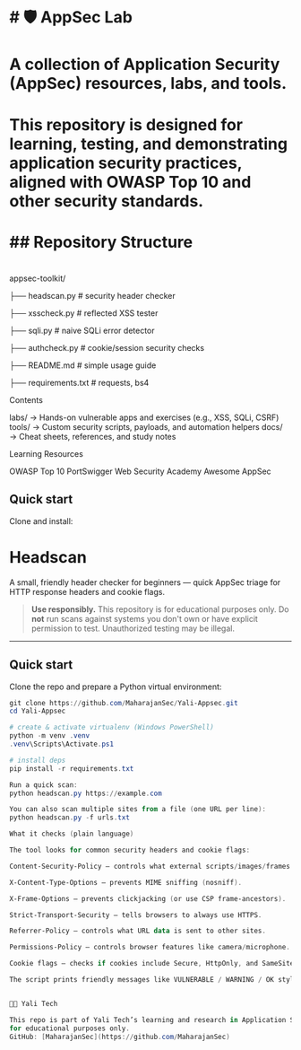 # \# 🛡️ AppSec Lab

# 

# A collection of Application Security (AppSec) resources, labs, and tools.

# This repository is designed for learning, testing, and demonstrating application security practices, aligned with OWASP Top 10 and other security standards.


# \## Repository Structure

# 

appsec-toolkit/

├── headscan.py      # security header checker

├── xsscheck.py      # reflected XSS tester

├── sqli.py          # naive SQLi error detector

├── authcheck.py     # cookie/session security checks

├── README.md        # simple usage guide

├── requirements.txt # requests, bs4



Contents

labs/ → Hands-on vulnerable apps and exercises (e.g., XSS, SQLi, CSRF)
tools/ → Custom security scripts, payloads, and automation helpers
docs/ → Cheat sheets, references, and study notes

Learning Resources

OWASP Top 10
PortSwigger Web Security Academy
Awesome AppSec

## Quick start

Clone and install:

# Headscan

A small, friendly header checker for beginners — quick AppSec triage for HTTP response headers and cookie flags.

> **Use responsibly.** This repository is for educational purposes only. Do **not** run scans against systems you don't own or have explicit permission to test. Unauthorized testing may be illegal.

---

## Quick start

Clone the repo and prepare a Python virtual environment:

```powershell
git clone https://github.com/MaharajanSec/Yali-Appsec.git
cd Yali-Appsec

# create & activate virtualenv (Windows PowerShell)
python -m venv .venv
.venv\Scripts\Activate.ps1

# install deps
pip install -r requirements.txt

Run a quick scan:
python headscan.py https://example.com

You can also scan multiple sites from a file (one URL per line):
python headscan.py -f urls.txt

What it checks (plain language)

The tool looks for common security headers and cookie flags:

Content-Security-Policy — controls what external scripts/images/frames the page can load.

X-Content-Type-Options — prevents MIME sniffing (nosniff).

X-Frame-Options — prevents clickjacking (or use CSP frame-ancestors).

Strict-Transport-Security — tells browsers to always use HTTPS.

Referrer-Policy — controls what URL data is sent to other sites.

Permissions-Policy — controls browser features like camera/microphone.

Cookie flags — checks if cookies include Secure, HttpOnly, and SameSite.

The script prints friendly messages like VULNERABLE / WARNING / OK style lines to help non-experts understand.


👨‍💻 Yali Tech

This repo is part of Yali Tech’s learning and research in Application Security. We’re sharing our tools and labs openly
for educational purposes only.
GitHub: [MaharajanSec](https://github.com/MaharajanSec)

